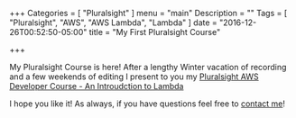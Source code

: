 +++
Categories = [
  "Pluralsight"
]
menu = "main"
Description = ""
Tags = [
  "Pluralsight",
  "AWS",
  "AWS Lambda",
  "Lambda"
]
date = "2016-12-26T00:52:50-05:00"
title = "My First Pluralsight Course"

+++

My Pluralsight Course is here! After a lengthy Winter vacation of recording and a few weekends of editing I present to you my [Pluralsight AWS Developer Course - An Introudction to Lambda](https://www.pluralsight.com/courses/aws-developer-introduction-aws-lambda)<!--more-->

I hope you like it! As always, if you have questions feel free to [contact me](https://www.fernandomc.com/contact)!